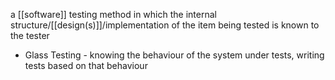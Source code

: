 a [[software]] testing method in which the internal structure/[[design(s)]]/implementation of the item being tested is known to the tester

- Glass Testing - knowing the behaviour of the system under tests, writing tests based on that behaviour